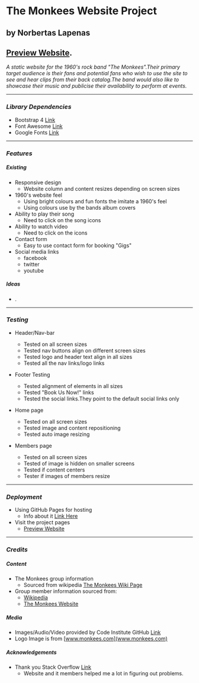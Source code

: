 # **The Monkees Website Project**
## by Norbertas Lapenas
## [Preview Website](https://norbertasl.github.io/monkees-band-website/).

*A static website for the 1960's rock band "The Monkees".Their primary target audience is their fans and potential fans who wish to use the site to see and hear clips from their back catalog.The band would also like to showcase their music and publicise their availability to perform at events.*

---

### *Library Dependencies*
* Bootstrap 4 [Link](https://getbootstrap.com/docs/4.3/getting-started/introduction)
* Font Awesome [Link](https://fontawesome.com/how-to-use/on-the-web/referencing-icons/basic-use)
* Google Fonts [Link](https://fonts.google.com/)

---
### *Features*
##### Existing
* Responsive design
  * Website column and content resizes depending on screen sizes
* 1960's website feel
  * Using bright colours and fun fonts the imitate a 1960's feel
  * Using colours use by the bands album covers
* Ability to play their song
  * Need to click on the song icons
* Ability to watch video
  * Need to click on the icons
* Contact form
  * Easy to use contact form for booking "Gigs"
* Social media links
  * facebook
  * twitter
  * youtube

##### Ideas
* .

---
### *Testing*
* Header/Nav-bar
  * Tested on all screen sizes
  * Tested nav buttons align on different screen sizes
  * Tested logo and header text align in all sizes
  * Tested all the nav links/logo links

* Footer Testing
  * Tested alignment of elements in all sizes
  * Tested "Book Us Now!" links
  * Tested the social links.They point to the default social links only

* Home page
  * Tested on all screen sizes
  * Tested image and content repositioning
  * Tested auto image resizing

* Members page
  * Tested on all screen sizes
  * Tested of image is hidden on smaller screens
  * Tested if content centers
  * Tester if images of members resize

---
### *Deployment*
* Using GitHub Pages for hosting
  * Info about it [Link Here](https://pages.github.com/)
* Visit the project pages
  * [Preview Website](https://norbertasl.github.io/monkees-band-website/)


---
### *Credits*
##### Content
* The Monkees group information
  * Sourced from wikipedia [The Monkees Wiki Page](https://en.wikipedia.org/wiki/The_Monkees)
* Group member information sourced from:
  * [Wikipedia](https://en.wikipedia.org)
  * [The Monkees Website](https://www.monkees.com/)

##### Media
* Images/Audio/Video provided by Code Institute GitHub [Link](https://github.com/Code-Institute-Org/project-assets)
* Logo Image is from [www.monkees.com](www.monkees.com)

##### Acknowledgements
* Thank you Stack Overflow [Link](stackoverflow.com)
  * Website and it members helped me a lot in figuring out problems.
